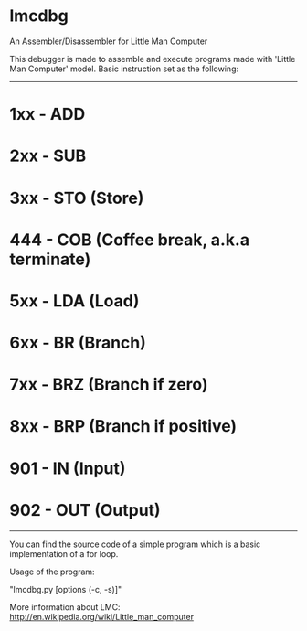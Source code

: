 # lmcdbg
An Assembler/Disassembler for Little Man Computer

This debugger is made to assemble and execute programs made with 'Little Man Computer' model.
Basic instruction set as the following:

----------------------------------------------
# 1xx - ADD                                  #
# 2xx - SUB                                  #
# 3xx - STO (Store)                          #
# 444 - COB (Coffee break, a.k.a terminate)  #
# 5xx - LDA (Load)                           #
# 6xx - BR (Branch)                          #
# 7xx - BRZ (Branch if zero)                 #
# 8xx - BRP (Branch if positive)             #
# 901 - IN (Input)                           #
# 902 - OUT (Output)                         #
----------------------------------------------

You can find the source code of a simple program which is a basic implementation of a for loop.

Usage of the program:

"lmcdbg.py <filename> [options (-c, -s)]"


More information about LMC:
http://en.wikipedia.org/wiki/Little_man_computer
